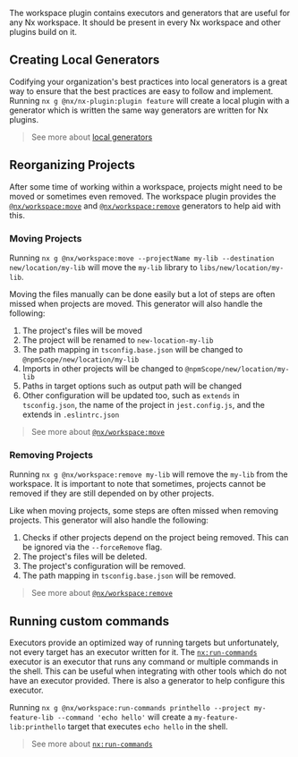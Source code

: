 The workspace plugin contains executors and generators that are useful for any Nx workspace. It should be present in every Nx workspace and other plugins build on it.

## Creating Local Generators

Codifying your organization's best practices into local generators is a great way to ensure that the best practices are easy to follow and implement. Running `nx g @nx/nx-plugin:plugin feature` will create a local plugin with a generator which is written the same way generators are written for Nx plugins.

> See more about [local generators](/recipes/generators/local-generators)

## Reorganizing Projects

After some time of working within a workspace, projects might need to be moved or sometimes even removed.
The workspace plugin provides the [`@nx/workspace:move`](/packages/workspace/generators/move) and [`@nx/workspace:remove`](/packages/workspace/generators/remove) generators to help aid with this.

### Moving Projects

Running `nx g @nx/workspace:move --projectName my-lib --destination new/location/my-lib` will move the `my-lib` library to `libs/new/location/my-lib`.

Moving the files manually can be done easily but a lot of steps are often missed when projects are moved. This generator will also handle the following:

1. The project's files will be moved
2. The project will be renamed to `new-location-my-lib`
3. The path mapping in `tsconfig.base.json` will be changed to `@npmScope/new/location/my-lib`
4. Imports in other projects will be changed to `@npmScope/new/location/my-lib`
5. Paths in target options such as output path will be changed
6. Other configuration will be updated too, such as `extends` in `tsconfig.json`, the name of the project in `jest.config.js`, and the extends in `.eslintrc.json`

> See more about [`@nx/workspace:move`](/packages/workspace/generators/move)

### Removing Projects

Running `nx g @nx/workspace:remove my-lib` will remove the `my-lib` from the workspace. It is important to note that sometimes, projects cannot be removed if they are still depended on by other projects.

Like when moving projects, some steps are often missed when removing projects. This generator will also handle the following:

1. Checks if other projects depend on the project being removed. This can be ignored via the `--forceRemove` flag.
2. The project's files will be deleted.
3. The project's configuration will be removed.
4. The path mapping in `tsconfig.base.json` will be removed.

> See more about [`@nx/workspace:remove`](/packages/workspace/generators/remove)

## Running custom commands

Executors provide an optimized way of running targets but unfortunately, not every target has an executor written for it. The [`nx:run-commands`](/packages/nx/executors/run-commands) executor is an executor that runs any command or multiple commands in the shell. This can be useful when integrating with other tools which do not have an executor provided. There is also a generator to help configure this executor.

Running `nx g @nx/workspace:run-commands printhello --project my-feature-lib --command 'echo hello'` will create a `my-feature-lib:printhello` target that executes `echo hello` in the shell.

> See more about [`nx:run-commands`](/packages/nx/executors/run-commands)
